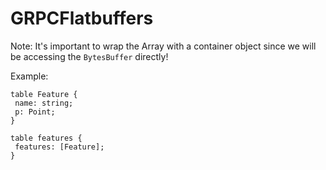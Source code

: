 # GRPCFlatbuffers

Note: It's important to wrap the Array with a container object since we will be accessing the `BytesBuffer`  directly! 

Example: 
```
table Feature {
 name: string;
 p: Point;
}

table features {
 features: [Feature];
}
```
